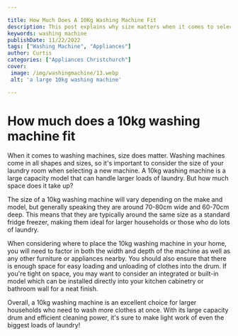 ```yaml
---

title: How Much Does A 10Kg Washing Machine Fit
description: This post explains why size matters when it comes to selecting a washing machine and provides helpful information on the amount of space 10kg washing machines take up, so read on to find out more!
keywords: washing machine
publishDate: 11/22/2022
tags: ["Washing Machine", "Appliances"]
author: Curtis
categories: ["Appliances Christchurch"]
cover: 
 image: /img/washingmachine/13.webp
 alt: 'a large 10kg washing machine'

---
```


# How much does a 10kg washing machine fit

When it comes to washing machines, size does matter. Washing machines come in all shapes and sizes, so it's important to consider the size of your laundry room when selecting a new machine. A 10kg washing machine is a large capacity model that can handle larger loads of laundry. But how much space does it take up?

The size of a 10kg washing machine will vary depending on the make and model, but generally speaking they are around 70-80cm wide and 60-70cm deep. This means that they are typically around the same size as a standard fridge freezer, making them ideal for larger households or those who do lots of laundry.

When considering where to place the 10kg washing machine in your home, you will need to factor in both the width and depth of the machine as well as any other furniture or appliances nearby. You should also ensure that there is enough space for easy loading and unloading of clothes into the drum. If you're tight on space, you may want to consider an integrated or built-in model which can be installed directly into your kitchen cabinetry or bathroom wall for a neat finish.

Overall, a 10kg washing machine is an excellent choice for larger households who need to wash more clothes at once. With its large capacity drum and efficient cleaning power, it's sure to make light work of even the biggest loads of laundry!